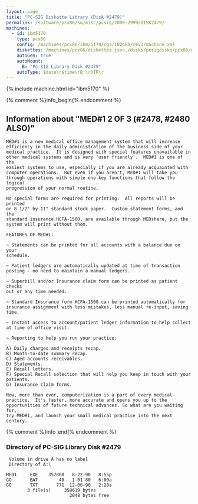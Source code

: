 ```yaml
---
layout: page
title: "PC-SIG Diskette Library (Disk #2479)"
permalink: /software/pcx86/sw/misc/pcsig/2000-2999/DISK2479/
machines:
  - id: ibm5170
    type: pcx86
    config: /machines/pcx86/ibm/5170/cga/1024kb/rev3/machine.xml
    diskettes: /machines/pcx86/diskettes.json,/disks/pcsigdisks/pcx86/diskettes.json
    autoGen: true
    autoMount:
      B: "PC-SIG Library Disk #2479"
    autoType: $date\r$time\rB:\rDIR\r
---
```


{% include machine.html id="ibm5170" %}

{% comment %}info_begin{% endcomment %}

## Information about "MED#1 2 OF 3 (#2478, #2480 ALSO)"

    MED#1 is a new medical office management system that will increase
    efficiency in the daily administration of the business side of your
    medical practice.  It is designed with special features unavailable in
    other medical systems and is very 'user friendly'.  MED#1 is one of the
    easiest systems to use, especially if you are already acquainted with
    computer operations.  But even if you aren't, MED#1 will take you
    through operations with simple one-key functions that follow the logical
    progression of your normal routine.
    
    No special forms are required for printing.  All reports will be printed
    on 8 1/2" by 11" standard stock paper.  Custom statement forms, and the
    standard insurance HCFA-1500, are available through MEDshare, but the
    system will print without them.
    
    FEATURES OF MED#1:
    
    ~ Statements can be printed for all accounts with a balance due on your
    schedule.
    
    ~ Patient ledgers are automatically updated at time of transaction
    posting - no need to maintain a manual ledgers.
    
    ~ Superbill and/or Insurance claim form can be printed as patient checks
    out or any time needed.
    
    ~ Standard Insurance form HCFA-1500 can be printed automatically for
    insurance assignment with less mistakes, less manual re-input, saving
    time.
    
    ~ Instant access to account/patient ledger information to help collect
    at time of office visit.
    
    ~ Reporting to help you run your practice:
    
    A) Daily charges and receipts recap.
    B) Month-to-date summary recap.
    C) Aged accounts receivables.
    D) Statements.
    E) Recall letters.
    F) Special Recall selection that will help you keep in touch with your
    patients.
    G) Insurance claim forms.
    
    Now, more than ever, computerization is a part of every medical
    practice.  It's faster, more accurate and opens you up to the
    opportunities of future technical advances. So what are you waiting for,
    try MED#1, and launch your small medical practice into the next century.
{% comment %}info_end{% endcomment %}


### Directory of PC-SIG Library Disk #2479

     Volume in drive A has no label
     Directory of A:\

    MED1     EXE    357808   8-22-90   8:55p
    GO       BAT        40   1-01-80   6:00a
    GO       TXT       771  12-06-90   2:28a
            3 file(s)     358619 bytes
                            2048 bytes free
